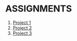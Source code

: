 # ASSIGNMENTS

1. [Project 1](./project1/README.md)
2. [Project 2](./project2/)
3. [Project 3](./project3/README.md)